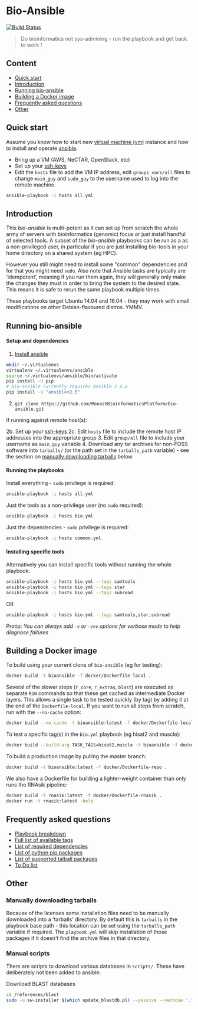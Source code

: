 # Bio-Ansible 

[![Build Status](https://travis-ci.org/MonashBioinformaticsPlatform/bio-ansible.svg?branch=master)](https://travis-ci.org/MonashBioinformaticsPlatform/bio-ansible)

> Do bioinformatics not sys-admining - run the playbook and get back to work !

## Content 

- [Quick start](#quick-start)
- [Introduction](#introduction)
- [Running bio-ansible](#running-bio-ansible)
- [Building a Docker image](#docker)
- [Frequently asked questions](#frequently-asked-questions)
- [Other](#other)

## Quick start

Assume you know how to start new [virtual machine (vm)](https://en.wikipedia.org/wiki/Virtual_machine) instance and how to install and operate [ansible](http://docs.ansible.com/ansible/intro.html).

- Bring up a VM (AWS, NeCTAR, OpenStack, etc)
- Set up your [ssh-keys](https://www.digitalocean.com/community/tutorials/how-to-set-up-ssh-keys--2)
- Edit the `hosts` file to add the VM IP address, edit `groups_vars/all` files to change `main_guy`
  and `sudo_guy` to the username used to log into the remote machine.

```bash
ansible-playbook -i hosts all.yml
```
## Introduction

This _bio-ansible_ is multi-potent as it can set up from scratch the whole army 
of servers with bioinformatics (genomic) focus or just install handful of 
selected tools. A subset of the _bio-ansible_ playbooks can be run as a 
as a non-privileged user, in particular if you are just installing bio-tools in
your home directory on a shared system (eg HPC).

However you still might need to install some "common" dependencies and for that 
you might need `sudo`. Also note that Ansible tasks are typically are 
‘idempotent’, meaning if you run them again, they will generally only make the 
changes they must in order to bring the system to the desired state. This means 
it is safe to rerun the same playbook multiple times.

These playbooks target Ubuntu 14.04 and 16.04 - they may work with small
modifications on other Debian-flavoured distros. YMMV.


## Running bio-ansible

#### Setup and dependencies

1. [Install ansible](http://docs.ansible.com/ansible/intro_installation.html)

```bash
mkdir ~/.virtualenvs
virtualenv ~/.virtualenvs/ansible
source ~/.virtualenvs/ansible/bin/activate
pip install -U pip
# bio-ansible currently requires Ansible 2.4.x
pip install -U "ansible<2.5"
```

2. `git clone https://github.com/MonashBioinformaticsPlatform/bio-ansible.git`

If running against remote host(s):

2b. Set up your [ssh-keys](https://www.digitalocean.com/community/tutorials/how-to-set-up-ssh-keys--2)
2c. Edit `hosts` file to include the remote host IP addresses into the appropriate group
3. Edit `group/all` file to include your username as `main_guy` variable
4. Download any tar archives for non-FOSS software into `tarballs/` (or the
   path set in the `tarballs_path` variable) - 
see the section on [manually downloading tarballs](#manually-downloading-tarballs) below.

#### Running the playbooks

Install everything - `sudo` privilege is required:
```bash
ansible-playbook -i hosts all.yml
```

Just the tools as a non-privilege user (no `sudo` required):
```bash
ansible-playbook -i hosts bio.yml
```

Just the dependencies - `sudo` privilege is required:

```bash
ansible-playbook -i hosts common.yml
```

#### Installing specific tools

Alternatively you can install specific tools without running the whole playbook:

```bash
ansible-playbook -i hosts bio.yml --tags samtools
ansible-playbook -i hosts bio.yml --tags star
ansible-playbook -i hosts bio.yml --tags subread
```

OR

```bash
ansible-playbook -i hosts bio.yml --tags samtools,star,subread
```

Protip: _You can always add `-v` or `-vvv` options for verbose mode to help 
diagnose failures_

## Building a Docker image

To build using your current clone of `bio-ansible` (eg for testing):
```bash
docker build -t bioansible -f docker/Dockerfile-local .
```

Several of the slower steps (`r_core`, `r_extras`, `blast`) are executed as 
separate `RUN` commands so that these get cached as intermediate Docker layers.
This allows a single task to be tested quickly (by tag) by adding it at the 
end of the `Dockerfile-local`. If you want to run all steps from scratch, run
with the `--no-cache` option:

```bash
docker build --no-cache -t bioansible:latest -f docker/Dockerfile-local .
```

To test a specific tag(s) in the `bio.yml` playbook (eg hisat2 and muscle):
```bash
docker build --build-arg TASK_TAGS=hisat2,muscle -t bioansible -f docker/Dockerfile-bio-tags .
```

To build a production image by pulling the master branch:
```bash
docker build -t bioansible:latest -f docker/Dockerfile-repo .
```

We also have a Dockerfile for building a lighter-weight container than only
runs the RNAsik pipeline:

```bash
docker build -t rnasik:latest -f docker/Dockerfile-rnasik .
docker run -t rnasik:latest -help
```

## Frequently asked questions

- [Playbook breakdown](supplementary/playbook_breakdown.md)
- [Full list of available tags](supplementary/list_of_tags.md)
- [List of required dependencies](supplementary/dependencies.md)
- [List of python pip packages](supplementary/pip_packages.md)
- [List of supported talball packages](tarballs)
- [To Do list](supplementary/TODO.md)

## Other

### Manually downloading tarballs

Because of the licenses some installation files need to be manually downloaded 
into a 'tarballs' directory. By default this is `tarballs` in the playbook base 
path - this location can be set using the `tarballs_path` variable if required. 
The `playbook.yml` will skip installation of those packages if it doesn't find 
the archive files in that directory.

### Manual scripts

There are scripts to download various databases in `scripts/`. These have 
deliberately not been added to ansible.

Download BLAST databases

```BASH
cd /references/blast
sudo -u sw-installer $(which update_blastdb.pl) --passive --verbose '.*'
```
